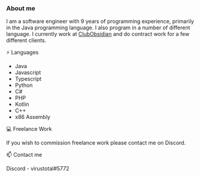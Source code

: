 ### About me

I am a software engineer with 9 years of programming experience, primarily in the Java programming language. I also program in a number of different language. I currently work at [ClubObsidian](https://github.com/ClubObsidian/) and do contract work for a few different clients.

:zap: Languages
* Java
* Javascript
* Typescript
* Python
* C#
* PHP
* Kotlin
* C++
* x86 Assembly

:computer: Freelance Work

If you wish to commission freelance work please contact me on Discord.

:mailbox: Contact me

Discord - virustotal#5772

<!--
**virustotalop/virustotalop** is a ✨ _special_ ✨ repository because its `README.md` (this file) appears on your GitHub profile.

Here are some ideas to get you started:

- 🔭 I’m currently working on ...
- 🌱 I’m currently learning ...
- 👯 I’m looking to collaborate on ...
- 🤔 I’m looking for help with ...
- 💬 Ask me about ...
- 📫 How to reach me: ...
- 😄 Pronouns: ...
- ⚡ Fun fact: ...
-->
